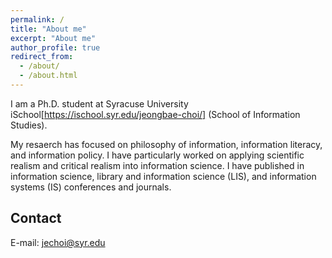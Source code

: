 ```yaml
---
permalink: /
title: "About me"
excerpt: "About me"
author_profile: true
redirect_from: 
  - /about/
  - /about.html
---
```


I am a Ph.D. student at Syracuse University iSchool[https://ischool.syr.edu/jeongbae-choi/] (School of Information Studies).

My resaerch has focused on philosophy of information, information literacy, and information policy. I have particularly worked on applying scientific realism and critical realism into information science. I have published in information science, library and information science (LIS), and information systems (IS) conferences and journals.


Contact
------
E-mail: jechoi@syr.edu
